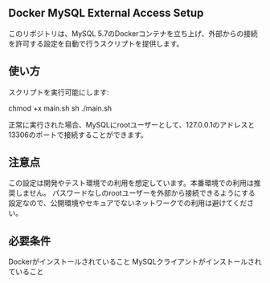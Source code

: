 ## Docker MySQL External Access Setup

このリポジトリは、MySQL 5.7のDockerコンテナを立ち上げ、外部からの接続を許可する設定を自動で行うスクリプトを提供します。

## 使い方
スクリプトを実行可能にします:

chmod +x main.sh
sh ./main.sh

正常に実行された場合、MySQLにrootユーザーとして、127.0.0.1のアドレスと13306のポートで接続することができます。

## 注意点

この設定は開発やテスト環境での利用を想定しています。本番環境での利用は推奨しません。
パスワードなしのrootユーザーを外部から接続できるようにする設定なので、公開環境やセキュアでないネットワークでの利用は避けてください。

## 必要条件

Dockerがインストールされていること
MySQLクライアントがインストールされていること
